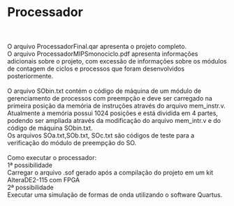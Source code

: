 # Processador
\
\
O arquivo ProcessadorFinal.qar apresenta o projeto completo.\
O arquivo ProcessadorMIPSmonociclo.pdf apresenta informações adicionais sobre o projeto, com excessão de informações sobre os módulos de contagem de ciclos e processos que foram desenvolvidos posteriormente.
\
\
O arquivo SObin.txt contém o código de máquina de um módulo de gerenciamento de processos com preempção e deve ser carregado na primeira posição da memória de instruções através do arquivo mem_instr.v.\
Atualmente a memória possui 1024 posições e está dividida em 4 partes, podendo ser ampliada através da modificação do arquivo mem_intr.v e do código de máquina SObin.txt.\
Os arquivos SOa.txt,SOb.txt, SOc.txt são códigos de teste para a verificação do módulo de preempção do SO.
\
\
Como executar o processador:\
1ª possibilidade\
Carregar o arquivo .sof gerado após a compilação do projeto em um kit AlteraDE2-115 com FPGA\
2ª possibilidade \
Executar uma simulação de formas de onda utilizando o software Quartus.
